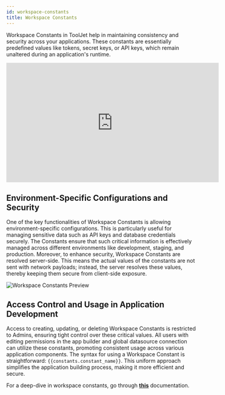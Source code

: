 ```yaml
---
id: workspace-constants
title: Workspace Constants
---
```


Workspace Constants in ToolJet help in maintaining consistency and security across your applications. These constants are essentially predefined values like tokens, secret keys, or API keys, which remain unaltered during an application's runtime.

<div class="video-container">
    <iframe width="560" height="315" src="https://www.youtube.com/embed/rwXruKCUOqA?si=u3Cly11OeRYjqVmf&rel=0" frameborder="0" allow="accelerometer; autoplay; encrypted-media; gyroscope; picture-in-picture" allowfullscreen></iframe>
</div>
<div>

## Environment-Specific Configurations and Security
One of the key functionalities of Workspace Constants is allowing environment-specific configurations. This is particularly useful for managing sensitive data such as API keys and database credentials securely. The Constants ensure that such critical information is effectively managed across different environments like development, staging, and production. Moreover, to enhance security, Workspace Constants are resolved server-side. This means the actual values of the constants are not sent with network payloads; instead, the server resolves these values, thereby keeping them secure from client-side exposure.

<div style={{textAlign: 'center'}}>
    <img className="screenshot-full" src="/img/tooljet-concepts/workspace-constants/workspace-constants-preview-v2.png" alt="Workspace Constants Preview" />
</div>

</div>

<div>

## Access Control and Usage in Application Development
Access to creating, updating, or deleting Workspace Constants is restricted to Admins, ensuring tight control over these critical values. All users with editing permissions in the app builder and global datasource connection can utilize these constants, promoting consistent usage across various application components. The syntax for using a Workspace Constant is straightforward: `{{constants.constant_name}}`. This uniform approach simplifies the application building process, making it more efficient and secure.

</div>

For a deep-dive in workspace constants, go through **[this](/docs/org-management/workspaces/workspace_constants/)** documentation.